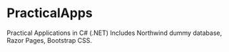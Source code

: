 # PracticalApps
 Practical Applications in C# (.NET)
 Includes Northwind dummy database, Razor Pages, Bootstrap CSS.